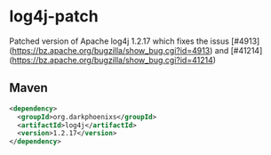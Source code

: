 # log4j-patch
Patched version of Apache log4j 1.2.17 which fixes the issus [#4913] (https://bz.apache.org/bugzilla/show_bug.cgi?id=4913) and [#41214] (https://bz.apache.org/bugzilla/show_bug.cgi?id=41214)

## Maven
```xml
<dependency>
  <groupId>org.darkphoenixs</groupId>
  <artifactId>log4j</artifactId>
  <version>1.2.17</version>
</dependency>
```

